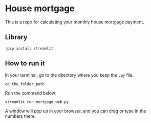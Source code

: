 # House mortgage

This is a repo for calculating your monthly house mortgage payment.

## Library

```
!pip install streamlit
```

## How to run it

In your terminal, go to the directory where you keep the `.py` file.

```
cd the_folder_path
```

Run the command below:

```
streamlit run mortgage_web.py
```

A window will pop up in your browser, and you can drag or type in the numbers there.

